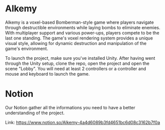 # Alkemy

Alkemy is a voxel-based Bomberman-style game where players navigate through destructible environments while laying bombs to eliminate enemies. With multiplayer support and various power-ups, players compete to be the last one standing. The game's voxel rendering system provides a unique visual style, allowing for dynamic destruction and manipulation of the game's environment.

To launch the project, make sure you've installed Unity. After having went through the Unity setup, clone the repo, open the project and open the scene "Lobby". You will need at least 2 controllers or a controller and mouse and keyboard to launch the game.

# Notion

Our Notion gather all the informations you need to have a better understanding of the project.

Link: https://www.notion.so/Alkemy-4a4d6089b3fd4651bc6d08c3162b7f0a
